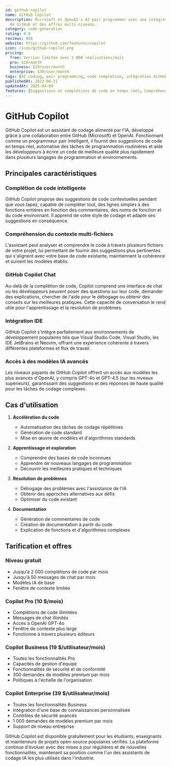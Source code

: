 ```yaml
---
id: github-copilot
name: GitHub Copilot
description: Microsoft et OpenAI's AI pair programmer avec une intégration approfondie
  de GitHub et des offres multi-niveaux.
category: code-generation
rating: 4.9
reviews: 450
website: https://github.com/features/copilot
icon: /icon/github-copilot.png
pricing:
  free: Version limitée avec 2 000 réalisations/mois
  pro: $10/month
  business: $19/user/month
  enterprise: $39/user/month
tags: [AI coding, pair programming, code completion, intégration GitHub, Microsoft]
publishedAt: 2022-06-21
updatedAt: 2025-04-09
features: [Suggestions et complétions de code en temps réel, Compréhension du contexte multi-fichiers, Interface de chat pour les explications de code, Intégration avec les IDE populaires, Accès à des modèles d'IA avancés]
---
```

# GitHub Copilot

GitHub Copilot est un assistant de codage alimenté par l'IA, développé grâce à une collaboration entre GitHub (Microsoft) et OpenAI. Fonctionnant comme un programmeur pair intelligent, il fournit des suggestions de code en temps réel, automatise des tâches de programmation routinières et aide les développeurs à écrire un code de meilleure qualité plus rapidement dans plusieurs langages de programmation et environnements.

## Principales caractéristiques

### Complétion de code intelligente
GitHub Copilot propose des suggestions de code contextuelles pendant que vous tapez, capable de compléter tout, des lignes simples à des fonctions entières en fonction des commentaires, des noms de fonction et du code environnant. Il apprend de votre style de codage et adapte ses suggestions en conséquence.

### Compréhension du contexte multi-fichiers
L'assistant peut analyser et comprendre le code à travers plusieurs fichiers de votre projet, lui permettant de fournir des suggestions plus pertinentes qui s'alignent avec votre base de code existante, maintiennent la cohérence et suivent les modèles établis.

### GitHub Copilot Chat
Au-delà de la complétion de code, Copilot comprend une interface de chat où les développeurs peuvent poser des questions sur leur code, demander des explications, chercher de l'aide pour le débogage ou obtenir des conseils sur les meilleures pratiques. Cette capacité de conversation le rend utile pour l'apprentissage et la résolution de problèmes.

### Intégration IDE
GitHub Copilot s'intègre parfaitement aux environnements de développement populaires tels que Visual Studio Code, Visual Studio, les IDE JetBrains et Neovim, offrant une expérience cohérente à travers différentes plateformes et flux de travail.

### Accès à des modèles IA avancés
Les niveaux payants de GitHub Copilot offrent un accès aux modèles les plus avancés d'OpenAI, y compris GPT-4o et GPT-4.5 (sur les niveaux supérieurs), garantissant des suggestions et des réponses de haute qualité pour les tâches de codage complexes.

## Cas d'utilisation

1. **Accélération du code**
   - Automatisation des tâches de codage répétitives
   - Génération de code standard
   - Mise en œuvre de modèles et d'algorithmes standards

2. **Apprentissage et exploration**
   - Comprendre des bases de code inconnues
   - Apprendre de nouveaux langages de programmation
   - Découvrir les meilleures pratiques et techniques

3. **Résolution de problèmes**
   - Débogage des problèmes avec l'assistance de l'IA
   - Obtenir des approches alternatives aux défis
   - Optimiser du code existant

4. **Documentation**
   - Génération de commentaires de code
   - Création de documentation à partir du code
   - Explication de fonctions et d'algorithmes complexes

## Tarification et offres

### Niveau gratuit
- Jusqu'à 2 000 complétions de code par mois
- Jusqu'à 50 messages de chat par mois
- Modèles IA de base
- Fenêtre de contexte limitée

### Copilot Pro (10 $/mois)
- Complétions de code illimitées
- Messages de chat illimités
- Accès à OpenAI GPT-4o
- Fenêtre de contexte plus large
- Fonctionne à travers plusieurs éditeurs

### Copilot Business (19 $/utilisateur/mois)
- Toutes les fonctionnalités Pro
- Capacités de gestion d'équipe
- Fonctionnalités de sécurité et de conformité
- 300 demandes de modèles premium par mois
- Politiques à l'échelle de l'organisation

### Copilot Enterprise (39 $/utilisateur/mois)
- Toutes les fonctionnalités Business
- Intégration d'une base de connaissances personnalisée
- Contrôles de sécurité avancés
- 1 000 demandes de modèles premium par mois
- Support de niveau entreprise

GitHub Copilot est disponible gratuitement pour les étudiants, enseignants et mainteneurs de projets open-source populaires vérifiés. La plateforme continue d'évoluer avec des mises à jour régulières et de nouvelles fonctionnalités, maintenant sa position comme l'un des assistants de codage IA les plus utilisés dans l'industrie.
